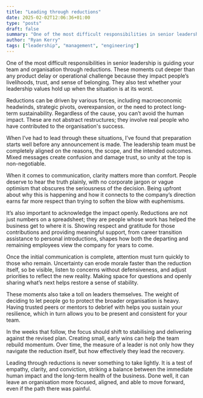 ```yaml
---
title: "Leading through reductions"
date: 2025-02-02T12:06:36+01:00
type: "posts"
draft: false
summary: "One of the most difficult responsibilities in senior leadership is guiding your team and organisation through reductions. These moments cut deeper than any product delay or operational challenge because they impact people’s livelihoods, trust, and sense of belonging..."
author: "Ryan Kerry"
tags: ["leadership", "management", "engineering"]
---
```


One of the most difficult responsibilities in senior leadership is guiding your team and organisation through reductions. These moments cut deeper than any product delay or operational challenge because they impact people’s livelihoods, trust, and sense of belonging. They also test whether your leadership values hold up when the situation is at its worst.

Reductions can be driven by various forces, including macroeconomic headwinds, strategic pivots, overexpansion, or the need to protect long-term sustainability. Regardless of the cause, you can’t avoid the human impact. These are not abstract restructures; they involve real people who have contributed to the organisation's success.

When I’ve had to lead through these situations, I’ve found that preparation starts well before any announcement is made. The leadership team must be completely aligned on the reasons, the scope, and the intended outcomes. Mixed messages create confusion and damage trust, so unity at the top is non-negotiable.

When it comes to communication, clarity matters more than comfort. People deserve to hear the truth plainly, with no corporate jargon or vague optimism that obscures the seriousness of the decision. Being upfront about why this is happening and how it connects to the company’s direction earns far more respect than trying to soften the blow with euphemisms.

It’s also important to acknowledge the impact openly. Reductions are not just numbers on a spreadsheet; they are people whose work has helped the business get to where it is. Showing respect and gratitude for those contributions and providing meaningful support, from career transition assistance to personal introductions, shapes how both the departing and remaining employees view the company for years to come.

Once the initial communication is complete, attention must turn quickly to those who remain. Uncertainty can erode morale faster than the reduction itself, so be visible, listen to concerns without defensiveness, and adjust priorities to reflect the new reality. Making space for questions and openly sharing what’s next helps restore a sense of stability.

These moments also take a toll on leaders themselves. The weight of deciding to let people go to protect the broader organisation is heavy. Having trusted peers or mentors to debrief with helps you sustain your resilience, which in turn allows you to be present and consistent for your team.

In the weeks that follow, the focus should shift to stabilising and delivering against the revised plan. Creating small, early wins can help the team rebuild momentum. Over time, the measure of a leader is not only how they navigate the reduction itself, but how effectively they lead the recovery.

Leading through reductions is never something to take lightly. It is a test of empathy, clarity, and conviction, striking a balance between the immediate human impact and the long-term health of the business. Done well, it can leave an organisation more focused, aligned, and able to move forward, even if the path there was painful.